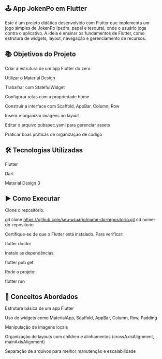 ## 🕹️ App JokenPo em Flutter
Este é um projeto didático desenvolvido com Flutter que implementa um jogo simples de JokenPo (pedra, papel e tesoura), onde o usuário joga contra o aplicativo. A ideia é ensinar os fundamentos de Flutter, como estrutura de widgets, layout, navegação e gerenciamento de recursos.

## 📚 Objetivos do Projeto
Criar a estrutura de um app Flutter do zero

Utilizar o Material Design

Trabalhar com StatefulWidget

Configurar rotas com a propriedade home

Construir a interface com Scaffold, AppBar, Column, Row

Inserir e organizar imagens no layout

Editar o arquivo pubspec.yaml para gerenciar assets

Praticar boas práticas de organização de código

## 🛠️ Tecnologias Utilizadas
Flutter

Dart

Material Design 3

## ▶️ Como Executar
Clone o repositório:

git clone https://github.com/seu-usuario/nome-do-repositorio.git
cd nome-do-repositorio

Certifique-se de que o Flutter está instalado. Para verificar:

flutter doctor

Instale as dependências:

flutter pub get

Rode o projeto:

flutter run

## 🧠 Conceitos Abordados
Estrutura básica de um app Flutter

Uso de widgets como MaterialApp, Scaffold, AppBar, Column, Row, Padding

Manipulação de imagens locais

Organização de layouts com children e alinhamentos (crossAxisAlignment, mainAxisAlignment)

Separação de arquivos para melhor manutenção e escalabilidade
